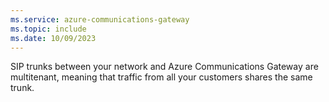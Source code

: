 ```yaml
---
ms.service: azure-communications-gateway
ms.topic: include
ms.date: 10/09/2023
---
```

SIP trunks between your network and Azure Communications Gateway are multitenant, meaning that traffic from all your customers shares the same trunk.
